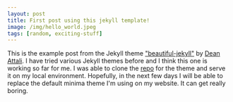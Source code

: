 ```yaml
---
layout: post
title: First post using this jekyll template!
image: /img/hello_world.jpeg
tags: [random, exciting-stuff]
---
```


This is the example post from the Jekyll theme ["beautiful-jekyll"](http://deanattali.com/beautiful-jekyll/) by [Dean Attali](http://deanattali.com/). I have tried various Jekyll themes before and I think this one is working so far for me. I was able to clone the [repo](https://github.com/daattali/beautiful-jekyll#readme) for the theme and serve it on my local environment. Hopefully, in the next few days I will be able to replace the default minima theme I'm using on my website. It can get really boring.

